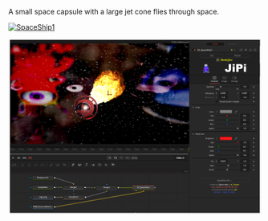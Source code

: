 A small space capsule with a large jet cone flies through space.

[![SpaceShip1](https://user-images.githubusercontent.com/78935215/165700854-a3233033-2931-4e1b-85cb-e7d63aa9c7d9.gif)](SpaceShip.fuse)

[![Screenshot](SpaceShip_screenshot.png)](https://www.shadertoy.com/view/NlsBzn "View on Shadertoy.com")